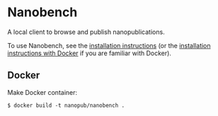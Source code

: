 Nanobench
=========

A local client to browse and publish nanopublications.

To use Nanobench, see the [installation instructions](INSTALL.md) (or the [installation instructions with Docker](INSTALL-with-Docker.md) if you are familiar with Docker).


## Docker

Make Docker container:

    $ docker build -t nanopub/nanobench .
